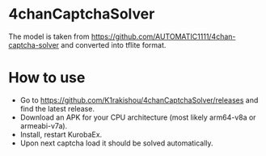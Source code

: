 # 4chanCaptchaSolver

The model is taken from https://github.com/AUTOMATIC1111/4chan-captcha-solver and converted into tflite format.

# How to use
- Go to https://github.com/K1rakishou/4chanCaptchaSolver/releases and find the latest release.
- Download an APK for your CPU architecture (most likely arm64-v8a or armeabi-v7a).
- Install, restart KurobaEx.
- Upon next captcha load it should be solved automatically.
